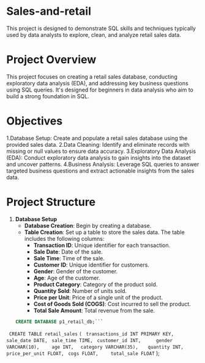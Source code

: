 # Sales-and-retail
This project is designed to demonstrate SQL skills and techniques typically used by data analysts to explore, clean, and analyze retail sales data. 
# Project Overview
This project focuses on creating a retail sales database, conducting exploratory data analysis (EDA), and addressing key business questions using SQL queries. It's designed for beginners in data analysis who aim to build a strong foundation in SQL.
# Objectives

1.Database Setup: Create and populate a retail sales database using the provided sales data.
2.Data Cleaning: Identify and eliminate records with missing or null values to ensure data accuracy.
3.Exploratory Data Analysis (EDA): Conduct exploratory data analysis to gain insights into the dataset and uncover patterns.
4.Business Analysis: Leverage SQL queries to answer targeted business questions and extract actionable insights from the sales data.

# Project Structure
1. **Database Setup**  
   - **Database Creation**: Begin by creating a database.
   - **Table Creation**: Set up a table to store the sales data. The table includes the following columns:  
     - **Transaction ID**: Unique identifier for each transaction.  
     - **Sale Date**: Date of the sale.  
     - **Sale Time**: Time of the sale.  
     - **Customer ID**: Unique identifier for customers.  
     - **Gender**: Gender of the customer.  
     - **Age**: Age of the customer.  
     - **Product Category**: Category of the product sold.  
     - **Quantity Sold**: Number of units sold.  
     - **Price per Unit**: Price of a single unit of the product.  
     - **Cost of Goods Sold (COGS)**: Cost incurred to sell the product.  
     - **Total Sale Amount**: Total revenue from the sale.
   ```sql
   CREATE DATABASE p1_retail_db;```
``` CREATE TABLE retail_sales```
```(```
   ``` transactions_id INT PRIMARY KEY,```
  ```  sale_date DATE,	```
    ```sale_time TIME,```
  `  customer_id INT,	`
 `   gender VARCHAR(10),`
`    age INT,`
  `  category VARCHAR(35),`
 `   quantity INT,`
  `  price_per_unit FLOAT,`	
   ` cogs FLOAT,`
`    total_sale FLOAT`
);
```
